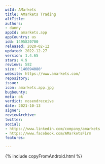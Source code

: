 ```yaml
---
wsId: AMarkets
title: AMarkets Trading
altTitle: 
authors:
- danny
appId: amarkets.app
appCountry: us
idd: 1495820700
released: 2020-02-12
updated: 2022-12-27
version: 1.4.65
stars: 4.9
reviews: 582
size: '146094080'
website: https://www.amarkets.com/
repository: 
issue: 
icon: amarkets.app.jpg
bugbounty: 
meta: ok
verdict: nosendreceive
date: 2021-10-13
signer: 
reviewArchive: 
twitter: 
social:
- https://www.linkedin.com/company/amarkets
- https://www.facebook.com/AMarketsFirm
features: 

---
```


{% include copyFromAndroid.html %}
